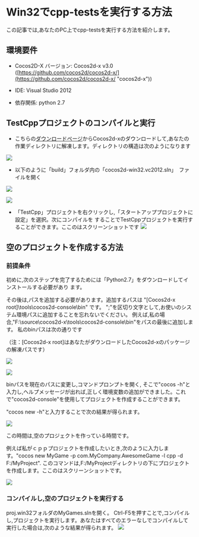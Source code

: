 # Win32でcpp-testsを実行する方法

この記事では,あなたのPC上でcpp-testsを実行する方法を紹介します。

## 環境要件

- Cocos2D-X バージョン: Cocos2d-x v3.0 ([https://github.com/cocos2d/cocos2d-x/](https://github.com/cocos2d/cocos2d-x/ "cocos2d-x"))

- IDE: Visual Studio 2012

- 依存関係: python 2.7

## TestCppプロジェクトのコンパイルと実行

- こちらの[ダウンロードページ](http://cocos2d-x.org/download)からCocos2d-xのダウンロードして,あなたの作業ディレクトリに解凍します。ディレクトリの構造は次のようになります

![](res/1.png)

- 以下のように「build」フォルダ内の「cocos2d-win32.vc2012.sln」　ファイルを開く

![](res/7.png)

![](res/8.png)

- 「TestCpp」プロジェクトを右クリックし,「スタートアッププロジェクトに設定」を選択。次にコンパイルを
することでTestCppプロジェクトを実行することができます。ここのはスクリーンショットです
![](res/9.png)

##  空のプロジェクトを作成する方法

### 前提条件

初めに,次のステップを完了するためには「Python2.7」をダウンロードしてインストールする必要があり
ます。

その後は,パスを追加する必要があります。追加するパスは "[Cocos2d-x root]\tools\cocos2d-console\bin\" です。
";"を区切り文字として,お使いのシステム環境パスに追加することを忘れないでください。
例えば,私の場合,"F:\source\cocos2d-x\tools\cocos2d-console\bin"をパスの最後に追加します。
私のbinパスは次の通りです

（注：[Cocos2d-x root]はあなたがダウンロードしたCocos2d-xのパッケージの解凍パスです）

![](res/2.png)

![](res/3.png)
 
binパスを現在のパスに変更し,コマンドプロンプトを開く, そこで"cocos -h"と入力し,ヘルプメッセージが出れば,正しく環境変数の追加ができました。これで"cocos2d-console"を使用してプロジェクトを作成することができます。

"cocos new -h"と入力することで次の結果が得られます。

![](res/4.png)

この時間は,空のプロジェクトを作っている時間です。

 例えば私がｃｐｐプロジェクトを作成したいとき,次のように入力します。"cocos new MyGame -p com.MyCompany.AwesomeGame -l cpp -d F:/MyProject". このコマンドは,F:/MyProjectディレクトリの下にプロジェクトを作成します。ここのはスクリーンショットです。

![](res/5.png)


### コンパイルし,空のプロジェクトを実行する

proj.win32フォルダのMyGames.slnを開く。 Ctrl-F5を押すことで,コンパイルし,プロジェクトを実行します。あなたはすべてのエラーなしでコンパイルして実行した場合は,次のような結果が得られます。
![](res/6.png)


